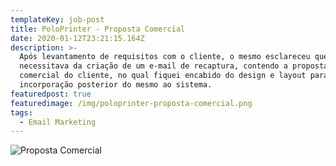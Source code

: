 ```yaml
---
templateKey: job-post
title: PoloPrinter - Proposta Comercial
date: 2020-01-12T23:21:15.164Z
description: >-
  Após levantamento de requisitos com o cliente, o mesmo esclareceu que
  necessitava da criação de um e-mail de recaptura, contendo a proposta
  comercial do cliente, no qual fiquei encabido do design e layout para
  incorporação posterior do mesmo ao sistema.
featuredpost: true
featuredimage: /img/poloprinter-proposta-comercial.png
tags:
  - Email Marketing
---
```

![Proposta Comercial](/img/poloprinter-proposta-comercial.png "Proposta Comercial")

